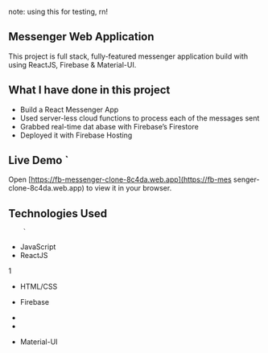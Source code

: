 note: using this for testing, rn!

## Messenger Web Application 

This project is full stack, fully-featured messenger application build with using ReactJS, Firebase & Material-UI.

               
## What I have done in this project       

- Build a React Messenger App     
- Used server-less cloud functions to process each of the messages sent     
- Grabbed real-time dat abase        with Firebase’s Firestore    
- Deployed it with Firebase Hosting                     
              
## Live Demo   `                                                                                                                                                             
Open [https://fb-messenger-clone-8c4da.web.app](https://fb-mes    senger-clone-8c4da.web.app) to view it in your
browser.              
      
        
## Technologies Used                
                                                          
        `                                   
                                                                                                                                                     
- JavaScript                                          
- ReactJS                   

1                          
            
                        


- HTML/CSS
- Firebase
- 
- 



- Material-UI


